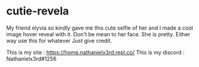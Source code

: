 # cutie-revela
My friend elyvia so kindly gave me this cute selfie of her and I made a cool image hover reveal with it.
Don't be mean to her face. She is pretty. Either way use this for whatever Just give credit.

This is my site : https://home.nathanielx3rd.repl.co/
This is my discord : Nathanielx3rd#1256
